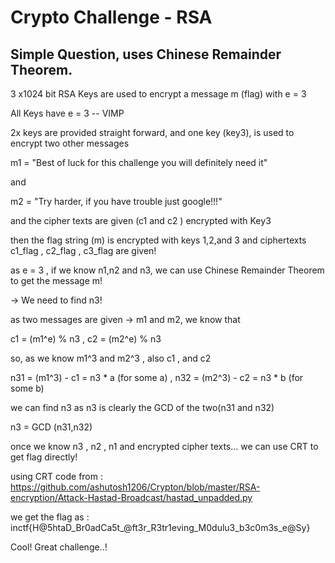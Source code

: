# Crypto Challenge - RSA 

## Simple Question, uses Chinese Remainder Theorem.

3 x1024 bit RSA Keys are used to encrypt a message m (flag) with e = 3

All Keys have e = 3 -- VIMP

2x keys are provided straight forward, and one key (key3), is used to encrypt two other messages

m1 = "Best of luck for this challenge you will definitely need it"

and 

m2 = "Try harder, if you have trouble just google!!!"

and the cipher texts are given (c1 and c2 ) encrypted with Key3

then the flag string (m) is encrypted with keys 1,2,and 3 and ciphertexts
c1_flag , c2_flag , c3_flag are given!

as e = 3 , if we know n1,n2 and n3, we can use Chinese Remainder Theorem to get
the message m!

-> We need to find n3!



as two messages are given -> m1 and m2, we know that
 
c1 = (m1^e) % n3 ,
c2 = (m2^e) % n3 

so, as we know m1^3 and m2^3 , also c1 , and c2 

n31 = (m1^3) - c1 = n3 * a (for some a) ,
n32 = (m2^3) - c2 = n3 * b (for some b)

we can find n3 as n3 is clearly the GCD of the two(n31 and n32) 

n3 = GCD (n31,n32)

once we know n3 , n2 , n1 and encrypted cipher texts... we can use CRT to get flag directly!

using CRT code from : https://github.com/ashutosh1206/Crypton/blob/master/RSA-encryption/Attack-Hastad-Broadcast/hastad_unpadded.py

we get the flag as : inctf{H@5htaD_Br0adCa5t_@ft3r_R3tr1eving_M0dulu3_b3c0m3s_e@Sy}

Cool!
Great challenge..!
